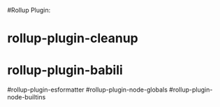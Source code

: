 #Rollup Plugin:

# rollup-plugin-cleanup
# rollup-plugin-babili
#rollup-plugin-esformatter
#rollup-plugin-node-globals
#rollup-plugin-node-builtins


